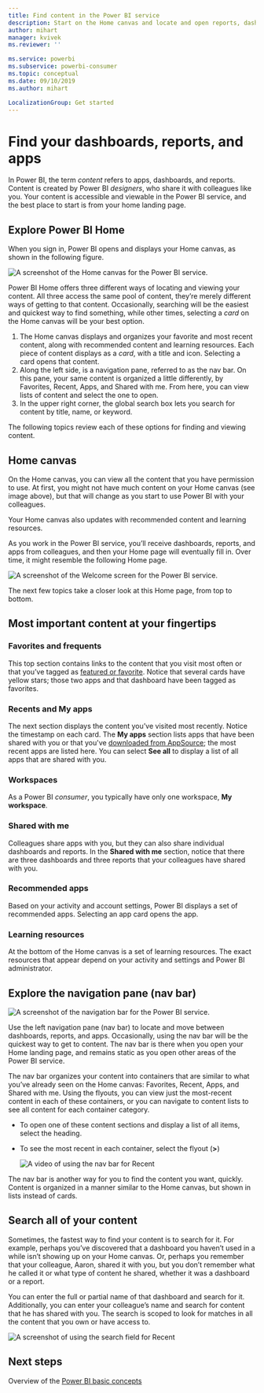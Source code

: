 ```yaml
---
title: Find content in the Power BI service
description: Start on the Home canvas and locate and open reports, dashboards, and apps.
author: mihart
manager: kvivek
ms.reviewer: ''

ms.service: powerbi
ms.subservice: powerbi-consumer
ms.topic: conceptual
ms.date: 09/10/2019
ms.author: mihart

LocalizationGroup: Get started
---
```

# Find your dashboards, reports, and apps
In Power BI, the term *content* refers to apps, dashboards, and reports. Content is created by Power BI *designers*, who share it with colleagues like you. Your content is accessible and viewable in the Power BI service, and the best place to start is from your home landing page.

## Explore Power BI Home
When you sign in, Power BI opens and displays your Home canvas, as shown in the following figure.
 
![A screenshot of the Home canvas for the Power BI service.](media/end-user-home/power-bi-home.png)

Power BI Home offers three different ways of locating and viewing your content. All three access the same pool of content, they’re merely different ways of getting to that content. Occasionally, searching will be the easiest and quickest way to find something, while other times, selecting a *card* on the Home canvas will be your best option.
1.	The Home canvas displays and organizes your favorite and most recent content, along with recommended content and learning resources. Each piece of content displays as a *card*, with a title and icon. Selecting a card opens that content.
2.	Along the left side, is a navigation pane, referred to as the nav bar. On this pane, your same content is organized a little differently, by Favorites, Recent, Apps, and Shared with me. From here, you can view lists of content and select the one to open.
3.	In the upper right corner, the global search box lets you search for content by title, name, or keyword.

The following topics review each of these options for finding and viewing content.

## Home canvas
On the Home canvas, you can view all the content that you have permission to use. At first, you might not have much content on your Home canvas (see image above), but that will change as you start to use Power BI with your colleagues.

Your Home canvas also updates with recommended content and learning resources. 
 
As you work in the Power BI service, you’ll receive dashboards, reports, and apps from colleagues, and then your Home page will eventually fill in. Over time, it might resemble the following Home page.

![A screenshot of the Welcome screen for the Power BI service.](media/end-user-home/power-bi-home-older.png)

 
The next few topics take a closer look at this Home page, from top to bottom.

## Most important content at your fingertips

### Favorites and frequents
This top section contains links to the content that you visit most often or that you’ve tagged as [featured or favorite](end-user-favorite.md). Notice that several cards have yellow stars; those two apps and that dashboard have been tagged as favorites.
 
### Recents and My apps
The next section displays the content you’ve visited most recently. Notice the timestamp on each card. The **My apps** section lists apps that have been shared with you or that you've [downloaded from AppSource](end-user-apps.md); the most recent apps are listed here. You can select **See all** to display a list of all apps that are shared with you.

### Workspaces
As a Power BI *consumer*, you typically have only one workspace, **My workspace**. 

### Shared with me
Colleagues share apps with you, but they can also share individual dashboards and reports. In the **Shared with me** section, notice that there are three dashboards and three reports that your colleagues have shared with you.

### Recommended apps
Based on your activity and account settings, Power BI displays a set of recommended apps. Selecting an app card opens the app.
 
### Learning resources
At the bottom of the Home canvas is a set of learning resources. The exact resources that appear depend on your activity and settings and Power BI administrator. 
 
## Explore the navigation pane (nav bar)

![A screenshot of the navigation bar for the Power BI service.](media/end-user-home/power-bi-nav-bar.png)


Use the left navigation pane (nav bar) to locate and move between dashboards, reports, and apps. Occasionally, using the nav bar will be the quickest way to get to content.
The nav bar is there when you open your Home landing page, and remains static as you open other areas of the Power BI service.
  
The nav bar organizes your content into containers that are similar to what you’ve already seen on the Home canvas: Favorites, Recent, Apps, and Shared with me. Using the flyouts, you can view just the most-recent content in each of these containers, or you can navigate to content lists to see all content for each container category.
 
- To open one of these content sections and display a list of all items, select the heading.
- To see the most recent in each container, select the flyout (**>**)

    ![A video of using the nav bar for Recent](media/end-user-home/power-bi-nav-bar.gif)

 
The nav bar is another way for you to find the content you want, quickly. Content is organized in a manner similar to the Home canvas, but shown in lists instead of cards. 

## Search all of your content
Sometimes, the fastest way to find your content is to search for it. For example, perhaps you’ve discovered that a dashboard you haven’t used in a while isn’t showing up on your Home canvas. Or, perhaps you remember that your colleague, Aaron, shared it with you, but you don’t remember what he called it or what type of content he shared, whether it was a dashboard or a report.
 
You can enter the full or partial name of that dashboard and search for it. Additionally, you can enter your colleague’s name and search for content that he has shared with you. The search is scoped to look for matches in all the content that you own or have access to.

![A screenshot of using the search field for Recent](media/end-user-home/power-bi-search.png)

## Next steps
Overview of the [Power BI basic concepts](end-user-basic-concepts.md)